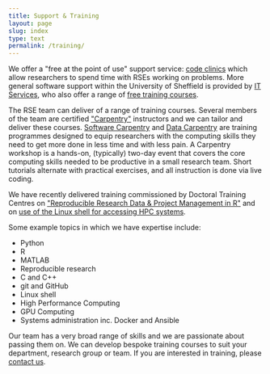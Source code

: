 ```yaml
---
title: Support & Training
layout: page
slug: index
type: text
permalink: /training/
---
```


We offer a "free at the point of use" support service:
[code clinics](../support/code-clinic.md) which allow researchers to spend time with RSEs working on problems.
More general software support within the University of Sheffield is provided by [IT Services][its],
who also offer a range of [free training courses][its-courses].

The RSE team can deliver of a range of training courses. 
Several members of the team are certified ["Carpentry"][carpentries] instructors
and we can tailor and deliver these courses.
[Software Carpentry][soft-carp] and [Data Carpentry][data-carp] are
training programmes designed to equip researchers
with the computing skills they need to get more done in less time and with less pain.
A Carpentry workshop is a hands-on, (typically) two-day event that covers
the core computing skills needed to be productive in a small research team.
Short tutorials alternate with practical exercises, and
all instruction is done via live coding.

We have recently delivered training commissioned by Doctoral Training Centres on ["Reproducible Research Data & Project Management in R"][repro-res-r] and 
on [use of the Linux shell for accessing HPC systems][hpc-carp-shell].

Some example topics in which we have expertise include:

- Python
- R
- MATLAB
- Reproducible research
- C and C++
- git and GitHub
- Linux shell
- High Performance Computing
- GPU Computing
- Systems administration inc. Docker and Ansible

Our team has a very broad range of skills and we are passionate about passing them on. We can develop bespoke training courses to suit your department, research group or team. If you are interested in training, please [contact us](../contact/index.md).


[carpentries]: https://carpentries.org/
[data-carp]: https://datacarpentry.org/
[hpc-carp-shell]: https://rse.shef.ac.uk/hpc-shell-tuos-training-cluster/
[its-courses]: https://www.sheffield.ac.uk/it-services/research/one-day-sessions
[its]: https://www.sheffield.ac.uk/it-services/research
[repro-res-r]: https://annakrystalli.me/rrresearchACCE20/
[soft-carp]: https://software-carpentry.org/
